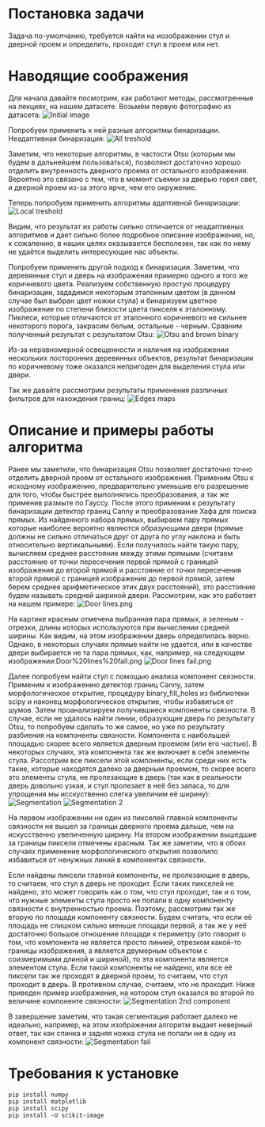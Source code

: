 # Постановка задачи
Задача по-умолчанию, требуется найти на иозображении стул и дверной проем и определить, проходит стул в проем или нет.

# Наводящие соображения
Для начала давайте посмотрим, как работают методы, рассмотренные на лекциях, на нашем датасете. 
Возьмём первую фотографию из датасета:
![Initial image](Examples/Initial%20image.png)

Попробуем применить к ней разные алгоритмы бинаризации.
Неадаптивная бинаризация:
![All treshold](Examples/All%20treshold.png)

Заметим, что некоторые алгоритмы, в частости Otsu (которым мы будем в дальнейшем пользоваться), позволяют достаточно хорошо отделить внутренность дверного проема от остального изображения. Вероятно это связано с тем, что в момент съемки за дверью горел свет, и дверной проем из-за этого ярче, чем его окружение.

Теперь попробуем применить алгоритмы адаптивной бинаризации:
![Local treshold](Examples/Local%20treshold.png)

Видим, что результат их работы сильно отличается от неадаптивных алгоритмов и дает сильно более подробное описание изображения, но, к сожалению, в наших целях оказывается бесполезен, так как по нему не удаётся выделить интересующие нас объекты. 

Попробуем применить другой подход к бинаризации. Заметим, что деревянные стул и дверь на изображении примерно одного и того же коричневого цвета. Реализуем собственную простую процедуру бинаризации, зададимся некоторым эталонным цветом (в данном случае был выбран цвет ножки стула) и бинаризуем цветное изображение по степени близости цвета пикселя к эталонному. Пиклеси, которые отличаются от эталонного коричневого не сильнее некоторого порога, закрасим белым, остальные - черным. Сравним полученный результат с результатом Otsu:
![Otsu and brown binary](Examples/Otsu%20and%20brown%20binary.png)

Из-за неравномерной освещенности и наличия на изображении нескольких посторонних деревянных объектов, результат бинаризации по коричневому тоже оказался непригоден для выделения стула или двери. 

Так же давайте рассмотрим результаты применения различных фильтров для нахождения границ:
![Edges maps](Examples/Edges%20maps.png)



# Описание и примеры работы алгоритма

Ранее мы заметили, что бинаризация Otsu позволяет достаточно точно отделить дверной проем от остального изображения. Применим Otsu к исходному изображению, предварительно уменьшив его разрешение для того, чтобы быстрее выполнялись преобразования, а так же применив размыте по Гауссу. После этого применим к результату бинаризации детектор границ Canny и преобразование Хафа для поиска прямых. Из найденного набора прямых, выбираем пару прямых которые наиболее вероятно являются образующими двери (прямые должны не сильно отличаться друг от друга по углу наклона и быть относительно вертикальными). Если получилось найти такую пару, вычисляем среднее расстояние между этими прямыми (считаем расстояние от точки пересечения первой прямой с границей изображения до второй прямой и расстояние от точки пересечения второй прямой с границей изображения до первой прямой, затем берем среднее арифметическое этих двух расстояний), это расстояние будем называть средней шириной двери. Рассмотрим, как это работает на нашем примере:
![Door lines.png](Examples/Door%20lines.png)

На картике красным отмечена выбранная пара прямых, а зеленым - отрезки, длины которых используются при вычислении средней ширины. Как видим, на этом изображении дверь определилась верно. Однако, в некоторых случаях прямые найти не удается, или в качестве двери выбирается не та пара прямых, как, например, на следующем изображении:Door%20lines%20fail.png
![Door lines fail.png](Examples/Door%20lines%20fail.png)


Далее попробуем найти стул с помощью анализа компонент связности. Применим к изображению детектор границ Canny, затем морфологическое открытие, процедуру binary_fill_holes из библиотеки scipy и наконец морфологическое открытие, чтобы избавиться от шумов. Затем проанализируем получившиеся компоненты связности. В случае, если не удалось найти линии, образующие дверь по результату Otsu, то попробуем сделать то же самое, но уже по результату разбиения на компоненты связности. Компонента с наибольшей площадью скорее всего является дверным проемом (или его частью). В некоторых случаях, эта компонента так же включает в себя элементы стула. Рассотрим все пиксели этой компоненты, если среди них есть такие, которые находятся далеко за дверным проемом, то скорее всего это элементы стула, не пролезающие в дверь (так как в реальности дверь довольно узкая, и стул пролезает в неё без запаса, то для упрощения мы исскуственно слегка увеличим её ширину):
![Segmentation](Examples/Segmentation.png)
![Segmentation 2](Examples/Segmentation%202.png)

На первом изображении ни один из пикселей главной компоненты связности не вышел за границы дверного проема дальше, чем на искусственно увеличенную ширину. На втором изображении вышедшие за границы пиксели отмечены красным. Так же заметим, что в обоих случаях применение морфологического открытия позволило избавиться от ненужных линий в компонентах связности. 

Если найдены пиксели главной компоненты, не пролезающие в дверь, то считаем, что стул в дверь не проходит. Если таких пикселей не найдено, это может говорить как о том, что стул проходит, так и о том, что нужные элементы стула просто не попали в одну компоненту связности с внутренностью проема. Поэтому, рассмотрим так же вторую по площади компоненту связности. Будем считать, что если её площадь не слишком сильно меньше площади первой, а так же у неё достаточно большое отношение площади к периметру (это говорит о том, что компонента не является просто линией, отрезком какой-то границы изображения, а является двумерным объектом с соизмеримыми длиной и шириной), то эта компонента является элементом стула. Если такой компоненты не найдено, или все её пиксели так же проходят в дверной проем, то считаем, что стул проходит в дверь. В противном случае, считаем, что не проходит. Ниже приведен пример изображения, на котором стул оказался во второй по величине компоненте связности:
![Segmentation 2nd component](Examples/Segmentation%202nd%20component.png)

В завершение заметим, что такая сегментация работает далеко не идеально, например, на этом изображении алгоритм выдает неверный ответ, так как спинка и задняя ножка стула не попали ни в одну из компонент связности:
![Segmentation fail](Examples/Segmentation%20fail.png)


# Требования к установке
```
pip install numpy
pip install matplotlib
pip install scipy
pip install -U scikit-image
```
